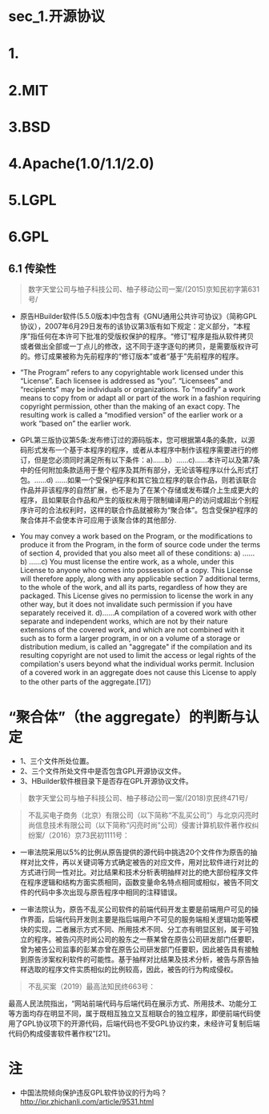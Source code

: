 # sec_1.开源协议
# 1.

# 2.MIT


# 3.BSD


# 4.Apache(1.0/1.1/2.0)


# 5.LGPL


# 6.GPL
## 6.1 传染性
> 数字天堂公司与柚子科技公司、柚子移动公司一案/(2015)京知民初字第631号/

- 原告HBuilder软件(5.5.0版本)中包含有《GNU通用公共许可协议》（简称GPL协议），2007年6月29日发布的该协议第3版有如下规定：定义部分，“本程序”指任何在本许可下批准的受版权保护的程序。“修订”程序是指从软件拷贝或者做出全部或一丁点儿的修改，这不同于逐字逐句的拷贝，是需要版权许可的。修订成果被称为先前程序的“修订版本”或者“基于”先前程序的程序。

- “The Program” refers to any copyrightable work licensed under this “License”.  Each licensee is addressed as “you”. “Licensees” and “recipients” may be individuals or organizations. To “modify” a work means to copy from or adapt all or part of the work in a fashion requiring copyright permission, other than the making of an exact copy.  The resulting work is called a “modified version” of the earlier work or a work “based on” the earlier work.

- GPL第三版协议第5条:发布修订过的源码版本，您可根据第4条的条款，以源码形式发布一个基于本程序的程序，或者从本程序中制作该程序需要进行的修订，但是您必须同时满足所有以下条件：a)……b）……c)……本许可以及第7条中的任何附加条款适用于整个程序及其所有部分，无论该等程序以什么形式打包。……d) ……如果一个受保护程序和其它独立程序的联合作品，则若该联合作品并非该程序的自然扩展，也不是为了在某个存储或发布媒介上生成更大的程序，且如果联合作品和产生的版权未用于限制编译用户的访问或超出个别程序许可的合法权利时，这样的联合作品就被称为“聚合体”。包含受保护程序的聚合体并不会使本许可应用于该聚合体的其他部分.

- You may convey a work based on the Program, or the modifications to produce it from the Program, in the form of source code under the terms of section 4, provided that you also meet all of these conditions: a) ……b) ……c) You must license the entire work, as a whole, under this License to anyone who comes into possession of a copy.  This License will therefore apply, along with any applicable section 7 additional terms, to the whole of the work, and all its parts, regardless of how they are packaged.  This License gives no permission to license the work in any other way, but it does not invalidate such permission if you have separately received it. d)……A compilation of a covered work with other separate and independent works, which are not by their nature extensions of the covered work, and which are not combined with it such as to form a larger program, in or on a volume of a storage or distribution medium, is called an "aggregate" if the compilation and its resulting copyright are not used to limit the access or legal rights of the compilation's users beyond what the individual works permit. Inclusion of a covered work in an aggregate does not cause this License to apply to the other parts of the aggregate.[17]）

# “聚合体”（the aggregate）的判断与认定

- 1、三个文件所处位置。
- 2、三个文件所处文件中是否包含GPL开源协议文件。
- 3、HBuilder软件根目录下是否存在GPL开源协议文件。





> 数字天堂公司与柚子科技公司、柚子移动公司一案/(2018)京民终471号/



> 不乱买电子商务（北京）有限公司（以下简称“不乱买公司”）与北京闪亮时尚信息技术有限公司（以下简称“闪亮时尚”公司）侵害计算机软件著作权纠纷案/（2016）京73民初1111号：


- 一审法院采用以5%的比例从原告提供的源代码中挑选20个文件作为原告的抽样对比文件，再以关键词等方式确定被告的对应文件，用对比软件进行对比的方式进行同一性对比。对比结果和技术分析表明抽样对比的绝大部份程序文件在程序逻辑和结构方面实质相同，函数变量命名特点相同或相似，被告不同文件的代码中多次出现与原告程序中相同的注释错误。

- 一审法院认为，原告不乱买公司软件的前端代码开发主要是前端用户可见的操作界面，后端代码开发则主要是指后端用户不可见的服务端相关逻辑功能等模块的实现，二者展示方式不同、所用技术不同、分工亦有明显区别，属于可独立的程序。被告闪亮时尚公司的股东之一蔡某曾在原告公司研发部门任要职，曾为被告公司监事的彭某亦曾在原告公司研发部门任要职，因此被告具有接触到原告涉案权利软件的可能性。基于抽样对比结果及技术分析，被告与原告抽样选取的程序文件实质相似的比例较高，因此，被告的行为构成侵权。

> 不乱买案（2019）最高法知民终663号：


最高人民法院指出，“网站前端代码与后端代码在展示方式、所用技术、功能分工等方面均存在明显不同，属于既相互独立又互相联合的独立程序，即便前端代码使用了GPL协议项下的开源代码，后端代码也不受GPL协议约束，未经许可复制后端代码仍构成侵害软件著作权”[21]。


# 注
- 中国法院倾向保护违反GPL软件协议的行为吗？ http://ipr.zhichanli.com/article/9531.html



